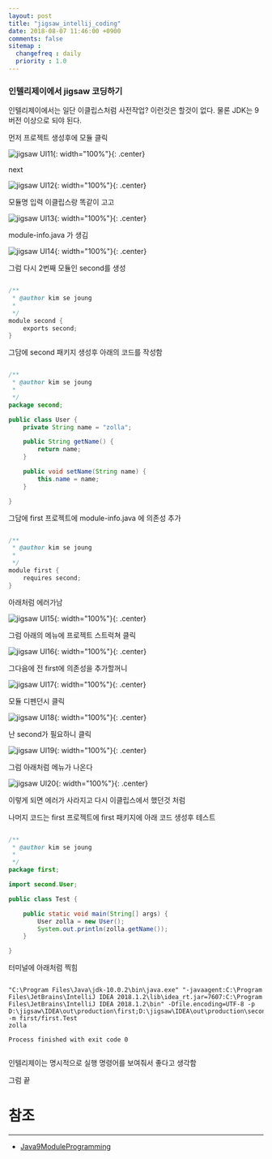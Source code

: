 ```yaml
---
layout: post
title: "jigsaw_intellij_coding"
date: 2018-08-07 11:46:00 +0900
comments: false
sitemap :
  changefreq : daily
  priority : 1.0
---
```


### 인텔리제이에서 jigsaw 코딩하기

인텔리제이에서는 일단 이클립스처럼 사전작업? 이런것은 할것이 없다. 물론 JDK는 9버전 이상으로 되야 된다.

먼저 프로젝트 생성후에 모듈 클릭

![jigsaw UI11](https://sejoung.github.io/images/2018_08_07_11.jpg){: width="100%"}{: .center}

next

![jigsaw UI12](https://sejoung.github.io/images/2018_08_07_12.jpg){: width="100%"}{: .center}

모듈명 입력 이클립스랑 똑같이 고고

![jigsaw UI13](https://sejoung.github.io/images/2018_08_07_13.jpg){: width="100%"}{: .center}

module-info.java 가 생김

![jigsaw UI14](https://sejoung.github.io/images/2018_08_07_14.jpg){: width="100%"}{: .center}

그럼 다시 2번째 모듈인 second를 생성


```java

/**
 * @author kim se joung
 *
 */
module second {
	exports second;
}

```


그담에 second 패키지 생성후 아래의 코드를 작성함

```java

/**
 * @author kim se joung
 *
 */
package second;

public class User {
	private String name = "zolla";

	public String getName() {
		return name;
	}

	public void setName(String name) {
		this.name = name;
	}

}


```

그담에 first 프로젝트에 module-info.java 에 의존성 추가

```java

/**
 * @author kim se joung
 *
 */
module first {
	requires second;
}

```

아래처럼 에러가남 

![jigsaw UI15](https://sejoung.github.io/images/2018_08_07_15.jpg){: width="100%"}{: .center}

그럼 아래의 메뉴에 프로젝트 스트럭쳐 클릭

![jigsaw UI16](https://sejoung.github.io/images/2018_08_07_16.jpg){: width="100%"}{: .center}

그다음에 전 first에 의존성을 추가할꺼니 

![jigsaw UI17](https://sejoung.github.io/images/2018_08_07_17.jpg){: width="100%"}{: .center}

모듈 디펜던시 클릭

![jigsaw UI18](https://sejoung.github.io/images/2018_08_07_18.jpg){: width="100%"}{: .center}

난 second가 필요하니 클릭

![jigsaw UI19](https://sejoung.github.io/images/2018_08_07_19.jpg){: width="100%"}{: .center}

그럼 아래처럼 메뉴가 나온다

![jigsaw UI20](https://sejoung.github.io/images/2018_08_07_20.jpg){: width="100%"}{: .center}

이렇게 되면 에러가 사라지고 다시 이클립스에서 했던것 처럼

나머지 코드는 first 프로젝트에 first 패키지에 아래 코드 생성후 테스트

```java

/**
 * @author kim se joung
 *
 */
package first;

import second.User;

public class Test {

	public static void main(String[] args) {
		User zolla = new User();
		System.out.println(zolla.getName());
	}

}


```
터미널에 아래처럼 찍힘

```

"C:\Program Files\Java\jdk-10.0.2\bin\java.exe" "-javaagent:C:\Program Files\JetBrains\IntelliJ IDEA 2018.1.2\lib\idea_rt.jar=7607:C:\Program Files\JetBrains\IntelliJ IDEA 2018.1.2\bin" -Dfile.encoding=UTF-8 -p D:\jigsaw\IDEA\out\production\first;D:\jigsaw\IDEA\out\production\second -m first/first.Test
zolla

Process finished with exit code 0


```

인텔리제이는 명시적으로 실행 명령어를 보여줘서 좋다고 생각함

그럼 끝

# 참조 
-----
* [Java9ModuleProgramming](https://github.com/sejoung/Java9ModuleProgramming)

